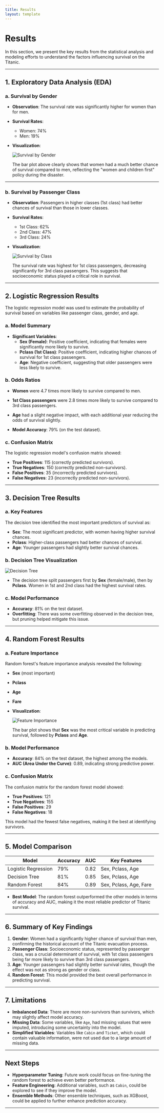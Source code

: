 ```yaml
---
title: Results
layout: template
--- 
```


# Results

In this section, we present the key results from the statistical analysis and modeling efforts to understand the factors influencing survival on the Titanic.

---

## 1. Exploratory Data Analysis (EDA)

### a. Survival by Gender

- **Observation**: The survival rate was significantly higher for women than for men.
- **Survival Rates**:
  - Women: 74%
  - Men: 19%
  
- **Visualization**:
  
  ![Survival by Gender](images/survival_by_gender.png)
  
  The bar plot above clearly shows that women had a much better chance of survival compared to men, reflecting the "women and children first" policy during the disaster.

---

### b. Survival by Passenger Class

- **Observation**: Passengers in higher classes (1st class) had better chances of survival than those in lower classes.
  
- **Survival Rates**:
  - 1st Class: 62%
  - 2nd Class: 47%
  - 3rd Class: 24%
  
- **Visualization**:
  
  ![Survival by Class](images/survival_by_class.png)

  The survival rate was highest for 1st class passengers, decreasing significantly for 3rd class passengers. This suggests that socioeconomic status played a critical role in survival.

---

## 2. Logistic Regression Results

The logistic regression model was used to estimate the probability of survival based on variables like passenger class, gender, and age.

### a. Model Summary

- **Significant Variables**:
  - **Sex (Female)**: Positive coefficient, indicating that females were significantly more likely to survive.
  - **Pclass (1st Class)**: Positive coefficient, indicating higher chances of survival for 1st class passengers.
  - **Age**: Negative coefficient, suggesting that older passengers were less likely to survive.

### b. Odds Ratios

- **Women** were 4.7 times more likely to survive compared to men.
- **1st Class passengers** were 2.8 times more likely to survive compared to 3rd class passengers.
- **Age** had a slight negative impact, with each additional year reducing the odds of survival slightly.

- **Model Accuracy**: 79% (on the test dataset).

### c. Confusion Matrix

The logistic regression model's confusion matrix showed:

- **True Positives**: 115 (correctly predicted survivors).
- **True Negatives**: 150 (correctly predicted non-survivors).
- **False Positives**: 35 (incorrectly predicted survivors).
- **False Negatives**: 23 (incorrectly predicted non-survivors).

---

## 3. Decision Tree Results

### a. Key Features

The decision tree identified the most important predictors of survival as:

- **Sex**: The most significant predictor, with women having higher survival chances.
- **Pclass**: Higher-class passengers had better chances of survival.
- **Age**: Younger passengers had slightly better survival chances.

### b. Decision Tree Visualization

![Decision Tree](images/decision_tree.png)

- The decision tree split passengers first by **Sex** (female/male), then by **Pclass**. Women in 1st and 2nd class had the highest survival rates.

### c. Model Performance

- **Accuracy**: 81% on the test dataset.
- **Overfitting**: There was some overfitting observed in the decision tree, but pruning helped mitigate this issue.

---

## 4. Random Forest Results

### a. Feature Importance

Random forest's feature importance analysis revealed the following:

- **Sex** (most important)
- **Pclass**
- **Age**
- **Fare**
  
- **Visualization**:

  ![Feature Importance](images/feature_importance.png)

  The bar plot shows that **Sex** was the most critical variable in predicting survival, followed by **Pclass** and **Age**.

### b. Model Performance

- **Accuracy**: 84% on the test dataset, the highest among the models.
- **AUC (Area Under the Curve)**: 0.89, indicating strong predictive power.

### c. Confusion Matrix

The confusion matrix for the random forest model showed:

- **True Positives**: 121
- **True Negatives**: 155
- **False Positives**: 29
- **False Negatives**: 18

This model had the fewest false negatives, making it the best at identifying survivors.

---

## 5. Model Comparison

| Model               | Accuracy | AUC  | Key Features         |
|---------------------|----------|------|----------------------|
| Logistic Regression  | 79%      | 0.82 | Sex, Pclass, Age      |
| Decision Tree        | 81%      | 0.85 | Sex, Pclass, Age      |
| Random Forest        | 84%      | 0.89 | Sex, Pclass, Age, Fare|

- **Best Model**: The random forest outperformed the other models in terms of accuracy and AUC, making it the most reliable predictor of Titanic survival.

---

## 6. Summary of Key Findings

1. **Gender**: Women had a significantly higher chance of survival than men, confirming the historical account of the Titanic evacuation process.
2. **Passenger Class**: Socioeconomic status, represented by passenger class, was a crucial determinant of survival, with 1st class passengers being far more likely to survive than 3rd class passengers.
3. **Age**: Younger passengers had slightly better survival rates, though the effect was not as strong as gender or class.
4. **Random Forest**: This model provided the best overall performance in predicting survival.

---

## 7. Limitations

- **Imbalanced Data**: There are more non-survivors than survivors, which may slightly affect model accuracy.
- **Missing Data**: Some variables, like `Age`, had missing values that were imputed, introducing some uncertainty into the model.
- **Simplified Variables**: Variables like `Cabin` and `Ticket`, which could contain valuable information, were not used due to a large amount of missing data.

---

## Next Steps

- **Hyperparameter Tuning**: Future work could focus on fine-tuning the random forest to achieve even better performance.
- **Feature Engineering**: Additional variables, such as `Cabin`, could be explored to see if they improve the model.
- **Ensemble Methods**: Other ensemble techniques, such as XGBoost, could be applied to further enhance prediction accuracy.

---
